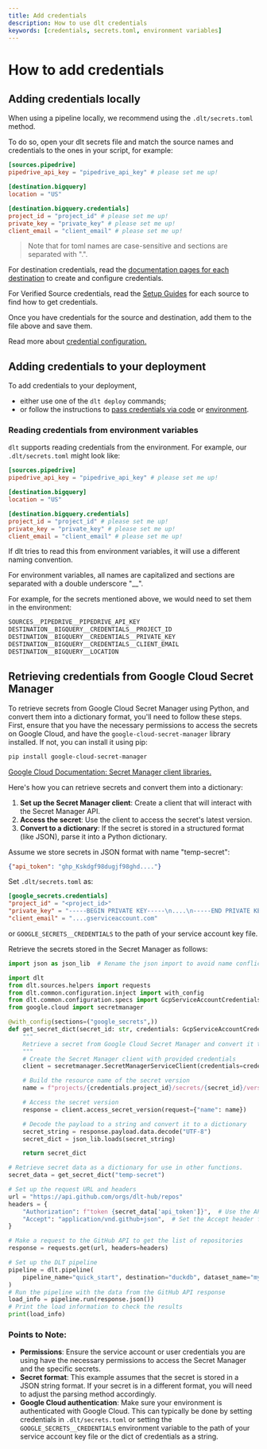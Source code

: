 ```yaml
---
title: Add credentials
description: How to use dlt credentials
keywords: [credentials, secrets.toml, environment variables]
---
```


# How to add credentials

## Adding credentials locally

When using a pipeline locally, we recommend using the `.dlt/secrets.toml` method.

To do so, open your dlt secrets file and match the source names and credentials to the ones in your
script, for example:

```toml
[sources.pipedrive]
pipedrive_api_key = "pipedrive_api_key" # please set me up!

[destination.bigquery]
location = "US"

[destination.bigquery.credentials]
project_id = "project_id" # please set me up!
private_key = "private_key" # please set me up!
client_email = "client_email" # please set me up!
```
> Note that for toml names are case-sensitive and sections are separated with ".".

For destination credentials, read the [documentation pages for each destination](../dlt-ecosystem/destinations) to create and configure
credentials.

For Verified Source credentials, read the [Setup Guides](../dlt-ecosystem/verified-sources) for each source to find how to get credentials.

Once you have credentials for the source and destination, add them to the file above and save them.

Read more about [credential configuration.](../general-usage/credentials)

## Adding credentials to your deployment

To add credentials to your deployment,

- either use one of the `dlt deploy` commands;
- or follow the instructions to [pass credentials via code](../general-usage/credentials/custom_sources#examples)
or [environment](../general-usage/credentials/setup#env-variables).

### Reading credentials from environment variables

`dlt` supports reading credentials from the environment. For example, our `.dlt/secrets.toml` might look like:

```toml
[sources.pipedrive]
pipedrive_api_key = "pipedrive_api_key" # please set me up!

[destination.bigquery]
location = "US"

[destination.bigquery.credentials]
project_id = "project_id" # please set me up!
private_key = "private_key" # please set me up!
client_email = "client_email" # please set me up!
```

If dlt tries to read this from environment variables, it will use a different naming convention.

For environment variables, all names are capitalized and sections are separated with a double underscore "__".

For example, for the secrets mentioned above, we would need to set them in the environment:

```sh
SOURCES__PIPEDRIVE__PIPEDRIVE_API_KEY
DESTINATION__BIGQUERY__CREDENTIALS__PROJECT_ID
DESTINATION__BIGQUERY__CREDENTIALS__PRIVATE_KEY
DESTINATION__BIGQUERY__CREDENTIALS__CLIENT_EMAIL
DESTINATION__BIGQUERY__LOCATION
```

## Retrieving credentials from Google Cloud Secret Manager
To retrieve secrets from Google Cloud Secret Manager using Python, and convert them into a dictionary format, you'll need to follow these steps. First, ensure that you have the necessary permissions to access the secrets on Google Cloud, and have the `google-cloud-secret-manager` library installed. If not, you can install it using pip:

```sh
pip install google-cloud-secret-manager
```

[Google Cloud Documentation: Secret Manager client libraries.](https://cloud.google.com/secret-manager/docs/reference/libraries)

Here's how you can retrieve secrets and convert them into a dictionary:

1. **Set up the Secret Manager client**: Create a client that will interact with the Secret Manager API.
2. **Access the secret**: Use the client to access the secret's latest version.
3. **Convert to a dictionary**: If the secret is stored in a structured format (like JSON), parse it into a Python dictionary.

Assume we store secrets in JSON format with name "temp-secret":
```json
{"api_token": "ghp_Kskdgf98dugjf98ghd...."}
```

Set `.dlt/secrets.toml` as:

```toml
[google_secrets.credentials]
"project_id" = "<project_id>"
"private_key" = "-----BEGIN PRIVATE KEY-----\n....\n-----END PRIVATE KEY-----\n"
"client_email" = "....gserviceaccount.com"
```
or `GOOGLE_SECRETS__CREDENTIALS` to the path of your service account key file.

Retrieve the secrets stored in the Secret Manager as follows:

```py
import json as json_lib  # Rename the json import to avoid name conflict

import dlt
from dlt.sources.helpers import requests
from dlt.common.configuration.inject import with_config
from dlt.common.configuration.specs import GcpServiceAccountCredentials
from google.cloud import secretmanager

@with_config(sections=("google_secrets",))
def get_secret_dict(secret_id: str, credentials: GcpServiceAccountCredentials = dlt.secrets.value) -> dict:
    """
    Retrieve a secret from Google Cloud Secret Manager and convert it to a dictionary.
    """
    # Create the Secret Manager client with provided credentials
    client = secretmanager.SecretManagerServiceClient(credentials=credentials.to_native_credentials())

    # Build the resource name of the secret version
    name = f"projects/{credentials.project_id}/secrets/{secret_id}/versions/latest"

    # Access the secret version
    response = client.access_secret_version(request={"name": name})

    # Decode the payload to a string and convert it to a dictionary
    secret_string = response.payload.data.decode("UTF-8")
    secret_dict = json_lib.loads(secret_string)

    return secret_dict

# Retrieve secret data as a dictionary for use in other functions.
secret_data = get_secret_dict("temp-secret")

# Set up the request URL and headers
url = "https://api.github.com/orgs/dlt-hub/repos"
headers = {
    "Authorization": f"token {secret_data['api_token']}",  # Use the API token from the secret data
    "Accept": "application/vnd.github+json",  # Set the Accept header for GitHub API
}

# Make a request to the GitHub API to get the list of repositories
response = requests.get(url, headers=headers)

# Set up the DLT pipeline
pipeline = dlt.pipeline(
    pipeline_name="quick_start", destination="duckdb", dataset_name="mydata"
)
# Run the pipeline with the data from the GitHub API response
load_info = pipeline.run(response.json())
# Print the load information to check the results
print(load_info)
```

### Points to Note:

- **Permissions**: Ensure the service account or user credentials you are using have the necessary permissions to access the Secret Manager and the specific secrets.
- **Secret format**: This example assumes that the secret is stored in a JSON string format. If your secret is in a different format, you will need to adjust the parsing method accordingly.
- **Google Cloud authentication**: Make sure your environment is authenticated with Google Cloud. This can typically be done by setting credentials in `.dlt/secrets.toml` or setting the `GOOGLE_SECRETS__CREDENTIALS` environment variable to the path of your service account key file or the dict of credentials as a string.
